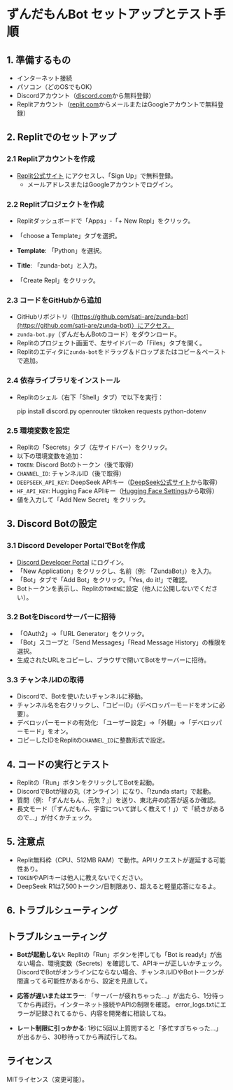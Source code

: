 # ずんだもんBot セットアップとテスト手順

## 1. 準備するもの
- インターネット接続
- パソコン（どのOSでもOK）
- Discordアカウント（[discord.com](https://discord.com)から無料登録）
- Replitアカウント（[replit.com](https://replit.com)からメールまたはGoogleアカウントで無料登録）

## 2. Replitでのセットアップ
### 2.1 Replitアカウントを作成
- [Replit公式サイト](https://replit.com) にアクセスし、「Sign Up」で無料登録。
   - メールアドレスまたはGoogleアカウントでログイン。

### 2.2 Replitプロジェクトを作成
- Replitダッシュボードで「Apps」-「+ New Repl」をクリック。

- 「choose a Template」タブを選択。
- **Template**: 「Python」を選択。
- **Title**: 「zunda-bot」と入力。

- 「Create Repl」をクリック。

### 2.3 コードをGitHubから追加
- GitHubリポジトリ（[https://github.com/sati-are/zunda-bot](https://github.com/sati-are/zunda-bot)）にアクセス。
- `zunda-bot.py`（ずんだもんBotのコード）をダウンロード。
- Replitのプロジェクト画面で、左サイドバーの「Files」タブを開く。
- Replitのエディタに`zunda-bot`をドラッグ＆ドロップまたはコピー＆ペーストで追加。

### 2.4 依存ライブラリをインストール
- Replitのシェル（右下「Shell」タブ）で以下を実行：

  pip install discord.py openrouter tiktoken requests python-dotenv

### 2.5 環境変数を設定
- Replitの「Secrets」タブ（左サイドバー）をクリック。
- 以下の環境変数を追加：
- `TOKEN`: Discord Botのトークン（後で取得）
- `CHANNEL_ID`: チャンネルID（後で取得）
- `DEEPSEEK_API_KEY`: DeepSeek APIキー（[DeepSeek公式サイト](https://deepseek.com)から取得）
- `HF_API_KEY`: Hugging Face APIキー（[Hugging Face Settings](https://huggingface.co/settings/tokens)から取得）
- 値を入力して「Add New Secret」をクリック。

## 3. Discord Botの設定
### 3.1 Discord Developer PortalでBotを作成
- [Discord Developer Portal](https://discord.com/developers/applications) にログイン。
- 「New Application」をクリックし、名前（例: 「ZundaBot」）を入力。
- 「Bot」タブで「Add Bot」をクリック。「Yes, do it!」で確認。
- Botトークンを表示し、Replitの`TOKEN`に設定（他人に公開しないでください）。

### 3.2 BotをDiscordサーバーに招待
- 「OAuth2」→「URL Generator」をクリック。
- 「Bot」スコープと「Send Messages」「Read Message History」の権限を選択。
- 生成されたURLをコピーし、ブラウザで開いてBotをサーバーに招待。

### 3.3 チャンネルIDの取得
- Discordで、Botを使いたいチャンネルに移動。
- チャンネル名を右クリックし、「コピーID」（デベロッパーモードをオンに必要）。
- デベロッパーモードの有効化: 「ユーザー設定」→「外観」→「デベロッパーモード」をオン。
- コピーしたIDをReplitの`CHANNEL_ID`に整数形式で設定。

## 4. コードの実行とテスト
- Replitの「Run」ボタンをクリックしてBotを起動。
- DiscordでBotが緑の丸（オンライン）になり、「!zunda start」で起動。
- 質問（例: 「ずんだもん、元気？」）を送り、東北弁の応答が返るか確認。
- 長文モード（「ずんだもん、宇宙について詳しく教えて！」）で「続きがあるので…」が付くかチェック。

## 5. 注意点
- Replit無料枠（CPU、512MB RAM）で動作。APIリクエストが遅延する可能性あり。
- `TOKEN`やAPIキーは他人に教えないでください。
- DeepSeek R1は7,500トークン/日制限あり、超えると軽量応答になるよ。

## 6. トラブルシューティング
## トラブルシューティング
- **Botが起動しない**:
  Replitの「Run」ボタンを押しても「Bot is ready!」が出ない場合、環境変数（Secrets）を確認して、APIキーが正しいかチェック。
  DiscordでBotがオンラインにならない場合、チャンネルIDやBotトークンが間違ってる可能性があるから、設定を見直して。

- **応答が遅いまたはエラー**:
  「サーバーが疲れちゃった…」が出たら、1分待ってから再試行。インターネット接続やAPIの制限を確認。
  error_logs.txtにエラーが記録されてるから、内容を開発者に相談してね。

- **レート制限に引っかかる**:
  1秒に5回以上質問すると「多忙すぎちゃった…」が出るから、30秒待ってから再試行してね。


## ライセンス
MITライセンス（変更可能）。

